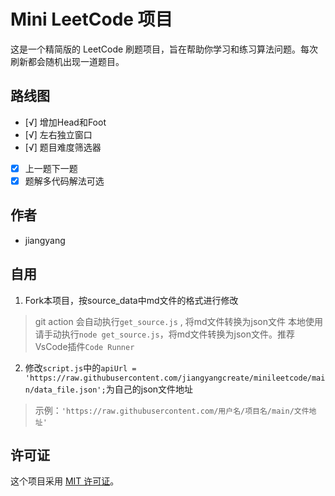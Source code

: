 # Mini LeetCode 项目

这是一个精简版的 LeetCode 刷题项目，旨在帮助你学习和练习算法问题。每次刷新都会随机出现一道题目。


## 路线图

- [√] 增加Head和Foot
- [√] 左右独立窗口
- [√] 题目难度筛选器
- [x] 上一题下一题
- [x] 题解多代码解法可选

## 作者

- jiangyang

## 自用

1. Fork本项目，按source_data中md文件的格式进行修改

> git action 会自动执行`get_source.js` , 将md文件转换为json文件
> 本地使用请手动执行`node get_source.js`，将md文件转换为json文件。推荐VsCode插件`Code Runner`

2. 修改`script.js`中的`apiUrl = 'https://raw.githubusercontent.com/jiangyangcreate/minileetcode/main/data_file.json';`为自己的json文件地址

> 示例：`'https://raw.githubusercontent.com/用户名/项目名/main/文件地址'`

## 许可证

这个项目采用 [MIT 许可证](LICENSE)。

